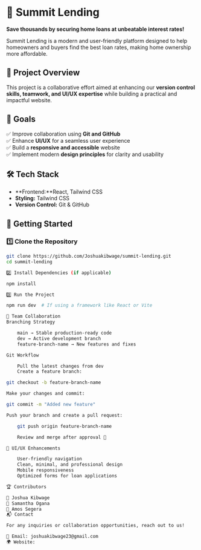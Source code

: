  # 🏡 Summit Lending  

**Save thousands by securing home loans at unbeatable interest rates!**  

Summit Lending is a modern and user-friendly platform designed to help homeowners and buyers find the best loan rates, making home ownership more affordable.  

## 🚀 Project Overview  
This project is a collaborative effort aimed at enhancing our **version control skills, teamwork, and UI/UX expertise** while building a practical and impactful website.  

## 🎯 Goals  
✅ Improve collaboration using **Git and GitHub**  
✅ Enhance **UI/UX** for a seamless user experience  
✅ Build a **responsive and accessible** website  
✅ Implement modern **design principles** for clarity and usability  

## 🛠️ Tech Stack  
- **Frontend:**React, Tailwind CSS
- **Styling:** Tailwind CSS 
- **Version Control:** Git & GitHub  

## 📂 Getting Started  

### **1️⃣ Clone the Repository**  
```bash
git clone https://github.com/Joshuakibwage/summit-lending.git
cd summit-lending

2️⃣ Install Dependencies (if applicable)

npm install

3️⃣ Run the Project

npm run dev  # If using a framework like React or Vite

👥 Team Collaboration
Branching Strategy

    main → Stable production-ready code
    dev → Active development branch
    feature-branch-name → New features and fixes

Git Workflow

    Pull the latest changes from dev
    Create a feature branch:

git checkout -b feature-branch-name

Make your changes and commit:

git commit -m "Added new feature"

Push your branch and create a pull request:

    git push origin feature-branch-name

    Review and merge after approval 🎉

🎨 UI/UX Enhancements

    User-friendly navigation
    Clean, minimal, and professional design
    Mobile responsiveness
    Optimized forms for loan applications

🏆 Contributors

👤 Joshua Kibwage
👤 Samantha Ogana
👤 Amos Segera
📬 Contact

For any inquiries or collaboration opportunities, reach out to us!

📧 Email: joshuakibwage23@gmail.com
🌍 Website: 